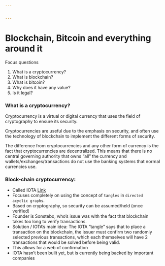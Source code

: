 ```yaml
---


---
```


<h1 id="blockchain-bitcoin-and-everything-around-it">Blockchain, Bitcoin and everything around it</h1>
<p>Focus questions</p>
<ol>
<li>What is a cryptocurrency?</li>
<li>What is blockchain?</li>
<li>What is bitcoin?</li>
<li>Why does it have any value?</li>
<li>Is it legal?</li>
</ol>
<h3 id="what-is-a-cryptocurrency">What is a cryptocurrency?</h3>
<p>Cryptocurrency is a virtual or digital currency that uses the field of cryptography to ensure its security.</p>
<p>Cryptocurrencies are useful due to the emphasis on security, and often use the technology of blockchain to implement the different forms of security.</p>
<p>The difference from cryptocurrencies and any other form of currency is the fact that cryptocurrencies are decentralized. This means that there is no central governing authority that owns “all” the currency and wallets/exchanges/transactions do not use the banking systems that normal currencies use.</p>
<h3 id="block-chain-cryptocurrency">Block-chain cryptocurrency:</h3>
<ul>
<li>Called IOTA <a href="https://www.iota.org/">Link</a></li>
<li>Focuses completely on using the concept of <code>tangles</code> in <code>directed acyclic graphs</code>.</li>
<li>Based on cryptography, so security can be assumed/held (once verified)</li>
<li>Founder is Sonstebo, who’s issue was with the fact that blockchain takes too long to verify transactions.</li>
<li>Solution / IOTA’s main idea: The IOTA “tangle” says that to place a transaction on the blockchain, the issuer must confirm two randomly selected previous transactions, which each themselves will have 2 transactions that would be solved before being valid.</li>
<li>This allows for a web of confirmation</li>
<li>IOTA hasn’t been built yet, but is currently being backed by important companies</li>
</ul>

